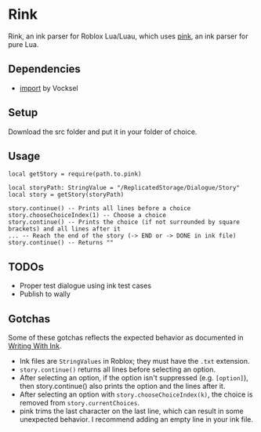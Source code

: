 # Rink

Rink, an ink parser for Roblox Lua/Luau, which uses [pink](https://github.com/premek/pink/tree/main), an ink parser for pure Lua. 

## Dependencies
- [import](https://github.com/vocksel/import) by Vocksel

## Setup

Download the src folder and put it in your folder of choice.

## Usage

```
local getStory = require(path.to.pink)

local storyPath: StringValue = "/ReplicatedStorage/Dialogue/Story"
local story = getStory(storyPath)

story.continue() -- Prints all lines before a choice
story.chooseChoiceIndex(1) -- Choose a choice
story.continue() -- Prints the choice (if not surrounded by square brackets) and all lines after it
... -- Reach the end of the story (-> END or -> DONE in ink file)
story.continue() -- Returns ""
```

## TODOs

- Proper test dialogue using ink test cases
- Publish to wally

## Gotchas

Some of these gotchas reflects the expected behavior as documented in [Writing With Ink](https://github.com/inkle/ink/blob/master/Documentation/WritingWithInk.md). 

- Ink files are `StringValues` in Roblox; they must have the `.txt` extension.
- `story.continue()` returns all lines before selecting an option.
- After selecting an option, if the option isn't suppressed (e.g. `[option]`), then story.continue() also prints the option and the lines after it.
- After selecting an option with `story.chooseChoiceIndex(k)`, the choice is removed from `story.currentChoices`.
- pink trims the last character on the last line, which can result in some unexpected behavior. I recommend adding an empty line in your ink file.